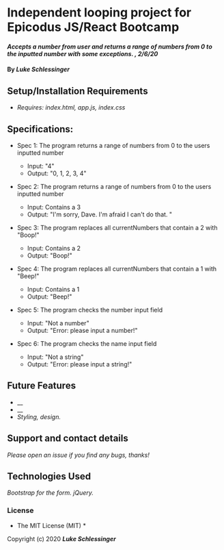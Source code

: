 # Independent looping project for Epicodus JS/React Bootcamp

#### _Accepts a number from user and returns a range of numbers from 0 to the inputted number with some exceptions. , 2/6/20_

#### By _**Luke Schlessinger**_

## Setup/Installation Requirements

* _Requires: index.html, app.js, index.css_

## Specifications:
  * Spec 1: The program returns a range of numbers from 0 to the users inputted number
    + Input: "4"
    + Output: "0, 1, 2, 3, 4"

  * Spec 2: The program returns a range of numbers from 0 to the users inputted number
    + Input: Contains a 3
    + Output: "I'm sorry, Dave. I'm afraid I can't do that. "

  * Spec 3: The program replaces all currentNumbers that contain a 2 with "Boop!"
    + Input: Contains a 2
    + Output: "Boop!"

  * Spec 4: The program replaces all currentNumbers that contain a 1 with "Beep!"
    + Input: Contains a 1
    + Output: "Beep!"

  * Spec 5: The program checks the number input field
    + Input: "Not a number"
    + Output: "Error: please input a number!"

  * Spec 6: The program checks the name input field
    + Input: "Not a string"
    + Output: "Error: please input a string!"

    
     
## Future Features

* __
* __
* _Styling, design._

## Support and contact details

_Please open an issue if you find any bugs, thanks!_

## Technologies Used

_Bootstrap for the form. jQuery._

### License

* The MIT License (MIT) *

Copyright (c) 2020 **_Luke Schlessinger_**
